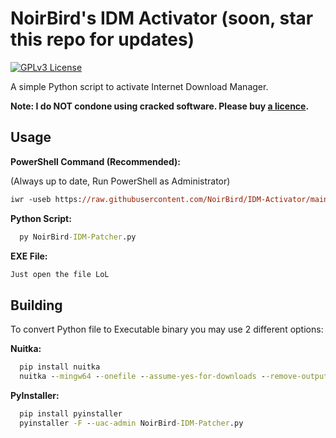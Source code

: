 
# NoirBird's IDM Activator (soon, star this repo for updates)

[![GPLv3 License](https://img.shields.io/badge/License-GPL%20v3-yellow.svg)](https://opensource.org/licenses/)

A simple Python script to activate Internet Download Manager.

**Note: I do NOT condone using cracked software. Please buy [a licence](https://secure.internetdownloadmanager.com/buy_idm.html).**
## Usage

**PowerShell Command (Recommended):**

(Always up to date, Run PowerShell as Administrator)

```ps
iwr -useb https://raw.githubusercontent.com/NoirBird/IDM-Activator/main/powershell-install.ps1 | iex
```

**Python Script:**

```bat
  py NoirBird-IDM-Patcher.py
```

**EXE File:**

```bat
Just open the file LoL
```


## Building

To convert Python file to Executable binary you may use 2 different options:

**Nuitka:**

```bat
  pip install nuitka
  nuitka --mingw64 --onefile --assume-yes-for-downloads --remove-output --output-filename=NBWRPatcher "NoirBird-IDM-Patcher.py"
```

**PyInstaller:**

```bat
  pip install pyinstaller
  pyinstaller -F --uac-admin NoirBird-IDM-Patcher.py
```
